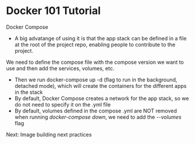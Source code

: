 # Docker 101 Tutorial

Docker Compose

- A big advatange of using it is that the app stack can be defined in a file at the root of the project repo, enabling people to contribute to the project.

We need to define the compose file with the compose version we want to use and then add the services, volumes, etc.

- Then we run docker-compose up -d (flag to run in the background, detached mode), which will create the containers for the different apps in the stack
- By default, Docker Compose creates a network for the app stack, so we do not need to specify it on the .yml file
- By default, volumes defined in the compose .yml are NOT removed when running _docker-compose down_, we need to add the _--volumes_ flag

Next: Image building next practices
